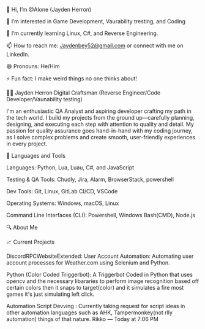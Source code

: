 👋 Hi, I’m @Alone (Jayden Herron)

👀 I’m interested in Game Development, Vaurability tresting, and Coding

🌱 I’m currently learning Linux, C#, and Reverse Engineering.

📫 How to reach me: Jaydenbey52@gmail.com or connect with me on LinkedIn.

😄 Pronouns: He/Him

⚡ Fun fact: I make weird things no one thinks about!

👨‍💻 Jayden Herron Digital Craftsman (Reverse Engineer/Code Developer/Vaunability testing)

I'm an enthusiastic QA Analyst and aspiring developer crafting my path in the tech world. I build my projects from the ground up—carefully planning, designing, and executing each step with attention to quality and detail. My passion for quality assurance goes hand-in-hand with my coding journey, as I solve complex problems and create smooth, user-friendly experiences in every project.

🧰 Languages and Tools

Languages: Python, Lua, Luau, C#, and JavaScript

Testing & QA Tools: Chudly, Jira, Alarm, BrowserStack, powershell

Dev Tools: Git, Linux, GitLab CI/CD, VSCode

Operating Systems: Windows, macOS, Linux

Command Line Interfaces (CLI): Powershell, Windows Bash(CMD), Node.js

🔍 About Me


📈 Current Projects

DiscordRPCWebsiteExtended: User Account Automation: Automating user account processes for Weather.com using Selenium and Python.

Python (Color Coded Triggerbot): A Triggerbot Coded in Python that uses opencv and the necessary libararies to perform image recognition based off certain colors then it snaps to target(color) and it simulates a fire most games it's just simulating left click.

Automation Script Devving : Currently taking request for script ideas in other automation languages such as AHK, Tampermonkey(not rlly automation) things of that nature.
Rikko — Today at 7:06 PM

